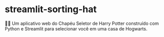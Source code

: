 # streamlit-sorting-hat
🧙‍♂️ Um aplicativo web do Chapéu Seletor de Harry Potter construído com Python e Streamlit para selecionar você em uma casa de Hogwarts.

